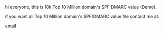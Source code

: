hi everyone, this is 10k Top 10 Million domain's SPF DMARC value (Demo).




if you want all Top 10 Million domain's SPF/DMARC value file contact me at:
<p><a href="mailto:multystorminipper@gmail.com">email</a></p>
